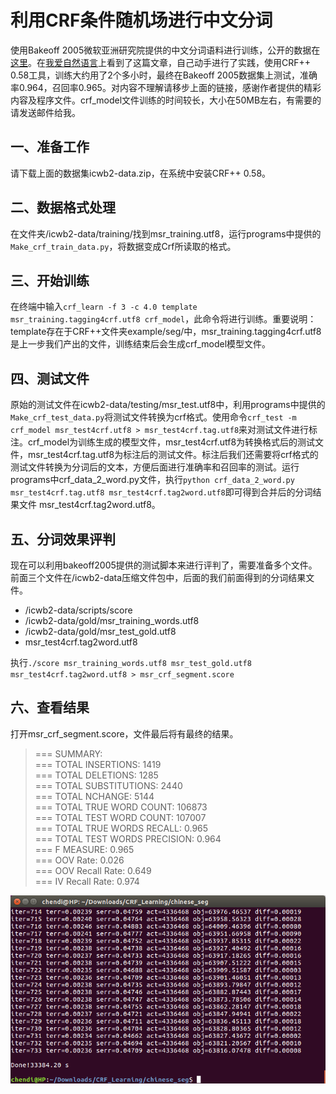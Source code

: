 # 利用CRF条件随机场进行中文分词
使用Bakeoff 2005微软亚洲研究院提供的中文分词语料进行训练，公开的数据在[这里](http://sighan.cs.uchicago.edu/bakeoff2005/)。在[我爱自然语言](http://www.52nlp.cn/%E4%B8%AD%E6%96%87%E5%88%86%E8%AF%8D%E5%85%A5%E9%97%A8%E4%B9%8B%E5%AD%97%E6%A0%87%E6%B3%A8%E6%B3%954)上看到了这篇文章，自己动手进行了实践，使用CRF++ 0.58工具，训练大约用了2个多小时，最终在Bakeoff 2005数据集上测试，准确率0.964，召回率0.965。对内容不理解请移步上面的链接，感谢作者提供的精彩内容及程序文件。crf_model文件训练的时间较长，大小在50MB左右，有需要的请发送邮件给我。
## 一、准备工作 
请下载上面的数据集icwb2-data.zip，在系统中安装CRF++ 0.58。
## 二、数据格式处理
在文件夹/icwb2-data/training/找到msr_training.utf8，运行programs中提供的```Make_crf_train_data.py```，将数据变成Crf所读取的格式。
## 三、开始训练
在终端中输入```crf_learn -f 3 -c 4.0 template msr_training.tagging4crf.utf8 crf_model```，此命令将进行训练。重要说明：template存在于CRF++文件夹example/seg/中，msr_training.tagging4crf.utf8是上一步我们产出的文件，训练结束后会生成crf_model模型文件。
## 四、测试文件
原始的测试文件在icwb2-data/testing/msr_test.utf8中，利用programs中提供的```Make_crf_test_data.py```将测试文件转换为crf格式。使用命令```crf_test -m crf_model msr_test4crf.utf8 > msr_test4crf.tag.utf8```来对测试文件进行标注。crf_model为训练生成的模型文件，msr_test4crf.utf8为转换格式后的测试文件，msr_test4crf.tag.utf8为标注后的测试文件。标注后我们还需要将crf格式的测试文件转换为分词后的文本，方便后面进行准确率和召回率的测试。运行programs中crf_data_2_word.py文件，执行```python crf_data_2_word.py msr_test4crf.tag.utf8 msr_test4crf.tag2word.utf8```即可得到合并后的分词结果文件 msr_test4crf.tag2word.utf8。
## 五、分词效果评判
现在可以利用bakeoff2005提供的测试脚本来进行评判了，需要准备多个文件。 
前面三个文件在/icwb2-data压缩文件包中，后面的我们前面得到的分词结果文件。
* /icwb2-data/scripts/score 
* /icwb2-data/gold/msr_training_words.utf8
* /icwb2-data/gold/msr_test_gold.utf8 
* msr_test4crf.tag2word.utf8

执行```./score msr_training_words.utf8 msr_test_gold.utf8 msr_test4crf.tag2word.utf8 > msr_crf_segment.score```  
## 六、查看结果
打开msr_crf_segment.score，文件最后将有最终的结果。 
>=== SUMMARY:  
=== TOTAL INSERTIONS:	1419  
=== TOTAL DELETIONS:	1285  
=== TOTAL SUBSTITUTIONS:	2440  
=== TOTAL NCHANGE:	5144  
=== TOTAL TRUE WORD COUNT:	106873  
=== TOTAL TEST WORD COUNT:	107007  
=== TOTAL TRUE WORDS RECALL:	0.965  
=== TOTAL TEST WORDS PRECISION:	0.964  
=== F MEASURE:	0.965  
=== OOV Rate:	0.026  
=== OOV Recall Rate:	0.649  
=== IV Recall Rate:	0.974  

![Training](/seg/Training.png)
